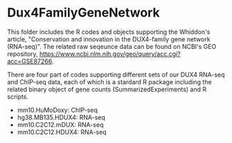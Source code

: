 # Dux4FamilyGeneNetwork

This folder includes the R codes and objects supporting the Whiddon's article, "Conservation and innovation in the DUX4-family gene network (RNA-seq)". The related raw seqeunce data can be found on NCBI's GEO repository, https://www.ncbi.nlm.nih.gov/geo/query/acc.cgi?acc=GSE87266. 

There are four part of codes supporting different sets of our DUX4 RNA-seq and ChIP-seq data, each of which is a stardard R package including the related binary object of gene counts (SummarizedExperiments) and R scripts.
- mm10.HuMoDoxy: ChIP-seq
- hg38.MB135.HDUX4: RNA-seq
- mm10.C2C12.mDUX: RNA-seq
- mm10.C2C12.HDUX4: RNA-seq
